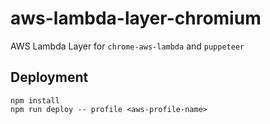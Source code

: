 # aws-lambda-layer-chromium

AWS Lambda Layer for `chrome-aws-lambda` and `puppeteer`

## Deployment

```
npm install
npm run deploy -- profile <aws-profile-name>
```
